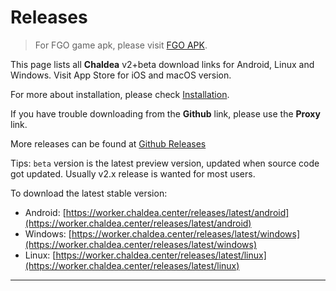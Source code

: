 # Releases

> For FGO game apk, please visit [FGO APK](./fgo_apk.md).

This page lists all **Chaldea** v2+beta download links for Android, Linux and Windows. Visit App Store for iOS and macOS version.

For more about installation, please check [Installation](./installation.md).

If you have trouble downloading from the **Github** link, please use the **Proxy** link.

More releases can be found at [Github Releases](https://github.com/chaldea-center/chaldea/releases)

Tips: `beta` version is the latest preview version, updated when source code got updated. Usually v2.x release is wanted for most users.

To download the latest stable version:

- Android: [https://worker.chaldea.center/releases/latest/android](https://worker.chaldea.center/releases/latest/android)
- Windows: [https://worker.chaldea.center/releases/latest/windows](https://worker.chaldea.center/releases/latest/windows)
- Linux: [https://worker.chaldea.center/releases/latest/linux](https://worker.chaldea.center/releases/latest/linux)

<hr/>
<AppRelease/>
